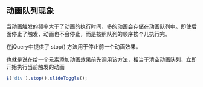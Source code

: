 ## 动画队列现象

当动画触发的频率大于了动画的执行时间，多的动画会存储在动画队列中。即使后面停止了触发，动画也不会停止，而是按照队列的顺序挨个儿执行完。

在jQuery中提供了 stop() 方法用于停止前一个动画效果。

也就是说在给一个元素添加动画效果前先调用该方法，相当于清空动画队列，立即开始执行当前触发的动画

```javascript
$('div').stop().slideToggle();
```

